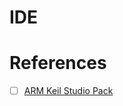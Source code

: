 # IDE


# References

- [ ] [ARM	Keil Studio Pack](https://marketplace.visualstudio.com/items?itemName=Arm.keil-studio-pack)
